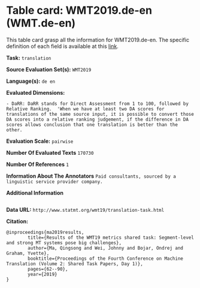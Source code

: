 # Table card: WMT2019.de-en (WMT.de-en)

This table card grasp all the information for WMT2019.de-en. The specific definition of each field is available at this [link](https://github.com/ThomasScialom/BEAMetrics#adding-a-new-dataset).

**Task:** 
`translation`

**Source Evaluation Set(s):** 
`WMT2019`

**Language(s):** 
`de en`

**Evaluated Dimensions:** 
```
- DaRR: DaRR stands for Direct Assessment from 1 to 100, followed by Relative Ranking.  'When we have at least two DA scores for translations of the same source input, it is possible to convert those DA scores into a relative ranking judgement, if the difference in DA scores allows conclusion that one translation is better than the other.
```

**Evaluation Scale:** 
`pairwise`

**Number Of Evaluated Texts** 
`170730`

**Number Of  References** 
`1`

**Information About The Annotators** 
`Paid consultants, sourced by a linguistic service provider company.`

**Additional Information** 
```

```

**Data URL:** 
``http://www.statmt.org/wmt19/translation-task.html``

**Citation:** 
```
@inproceedings{ma2019results,
        title={Results of the WMT19 metrics shared task: Segment-level and strong MT systems pose big challenges},
        author={Ma, Qingsong and Wei, Johnny and Bojar, Ondrej and Graham, Yvette},
        booktitle={Proceedings of the Fourth Conference on Machine Translation (Volume 2: Shared Task Papers, Day 1)},
        pages={62--90},
        year={2019}
}
```
